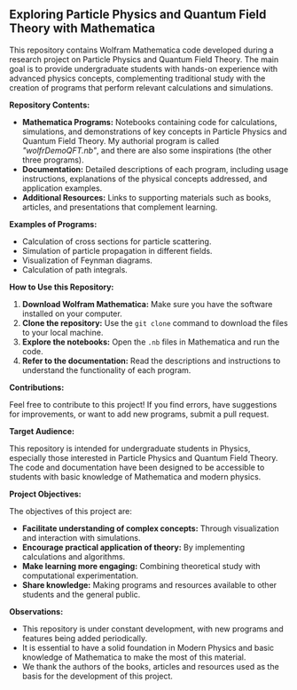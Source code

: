 ## Exploring Particle Physics and Quantum Field Theory with Mathematica

This repository contains Wolfram Mathematica code developed during a research project on Particle Physics and Quantum Field Theory. The main goal is to provide undergraduate students with hands-on experience with advanced physics concepts, complementing traditional study with the creation of programs that perform relevant calculations and simulations.

**Repository Contents:**

* **Mathematica Programs:** Notebooks containing code for calculations, simulations, and demonstrations of key concepts in Particle Physics and Quantum Field Theory. My authorial program is called *"wolfrDemoQFT.nb"*, and there are also some inspirations (the other three programs).
* **Documentation:** Detailed descriptions of each program, including usage instructions, explanations of the physical concepts addressed, and application examples.
* **Additional Resources:** Links to supporting materials such as books, articles, and presentations that complement learning.

**Examples of Programs:**

* Calculation of cross sections for particle scattering.
* Simulation of particle propagation in different fields.
* Visualization of Feynman diagrams.
* Calculation of path integrals.

**How to Use this Repository:**

1. **Download Wolfram Mathematica:** Make sure you have the software installed on your computer.
2. **Clone the repository:** Use the `git clone` command to download the files to your local machine.
3. **Explore the notebooks:** Open the `.nb` files in Mathematica and run the code.
4. **Refer to the documentation:** Read the descriptions and instructions to understand the functionality of each program.

**Contributions:**

Feel free to contribute to this project! If you find errors, have suggestions for improvements, or want to add new programs, submit a pull request.

**Target Audience:**

This repository is intended for undergraduate students in Physics, especially those interested in Particle Physics and Quantum Field Theory. The code and documentation have been designed to be accessible to students with basic knowledge of Mathematica and modern physics.

**Project Objectives:**

The objectives of this project are:

* **Facilitate understanding of complex concepts:** Through visualization and interaction with simulations.
* **Encourage practical application of theory:** By implementing calculations and algorithms.
* **Make learning more engaging:** Combining theoretical study with computational experimentation.
* **Share knowledge:** Making programs and resources available to other students and the general public.

**Observations:**

* This repository is under constant development, with new programs and features being added periodically.
* It is essential to have a solid foundation in Modern Physics and basic knowledge of Mathematica to make the most of this material.
* We thank the authors of the books, articles and resources used as the basis for the development of this project.
